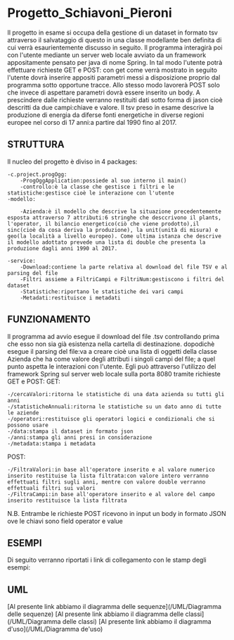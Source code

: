 # Progetto_Schiavoni_Pieroni
   
Il progetto in esame si occupa della gestione di un dataset in formato tsv attraverso il salvataggio di questo 
in una classe modellante ben definita di cui verrà esaurientemente discusso in seguito. Il programma interagirà poi con l'utente mediante un server web locale avviato da un framework appositamente pensato per java di nome Spring. In tal modo l'utente potrà effettuare richieste GET e POST: con get come verrà mostrato in seguito l'utente dovrà inserire appositi parametri messi a disposizione proprio dal programma sotto opportune tracce. Allo stesso modo lavorerà POST solo che invece di aspettare parametri dovrà 
essere inserito un body. A prescindere dalle richieste verranno restituiti dati sotto forma di jason cioè descritti da due campi:chiave e valore.
Il tsv preso in esame descrive la produzione di energia da diferse fonti energetiche in diverse regioni europee nel corso di 17 anni:a partire dal 1990 fino al 2017.


## STRUTTURA

Il nucleo del progetto è diviso in 4 packages:
	
	-c.project.progOgg:
		-ProgOggApplication:possiede al suo interno il main()
		-controllo:è la classe che gestisce i filtri e le statistiche:gestisce cioè le interazione con l'utente
	-modello:
		
		-Azienda:è il modello che descrive la situazione precedentemente esposta attraverso 7 attributi:6 stringhe che desccrivono il plants, l'operator, il bilancio energetico(ciò che viene prodotto),il sinc(cioè da cosa deriva la produzione), la unit(unità di misura) e geo(la località a livello europeo). Come ultima istanza che descrive il modello adottato prevede una lista di double che presenta la produzione dagli anni 1990 al 2017.
	
	-service:
		-Download:contiene la parte relativa al download del file TSV e al parsing del file 
		-Filtri assieme a FiltriCampi e FiltriNum:gestiscono i filtri del dataset
		-Statistiche:riportano le statistiche dei vari campi
		-Metadati:restituisce i metadati


## FUNZIONAMENTO

Il programma ad avvio esegue il download del file .tsv controllando prima che esso non sia già esistenza nella cartella di destinazione.
dopodichè esegue il parsing del file:va a creare cioè una lista di oggetti della classe Azienda che ha come valore degli attributi
i singoli campi del file; a quel punto aspetta le interazioni con l'utente. Egli può attraverso l'utilizzo del framework Spring sul 
server web locale sulla porta 8080 tramite richieste GET e POST:
GET:

	-/cercaValori:ritorna le statistiche di una data azienda su tutti gli anni
	-/statisticheAnnuali:ritorna le statistiche su un dato anno di tutte le aziende
	-/operatori:restituisce gli operatori logici e condizionali che si possono usare 
	-/data:stampa il dataset in formato json 
	-/anni:stampa gli anni presi in considerazione
	-/metadata:stampa i metadata 
POST:

	-/FiltraValori:in base all'operatore inserito e al valore numerico inserito restituise la lista filtrata:con valore intero verranno effettuati filtri sugli anni, mentre con valore double verranno effettuali filtri sui valori
	-/FiltraCampi:in base all'operatore inserito e al valore del campo inserito restituisce la lista filtrata

N.B. Entrambe le richieste POST ricevono in input un body in formato JSON ove le chiavi sono field operator e value


## ESEMPI
Di seguito verranno riportati i link di collegamento con le stamp degli esempi:

## UML

[Al presente link abbiamo il diagramma delle sequenze](/UML/Diagramma delle sequenze)
[Al presente link abbiamo il diagramma delle classi](/UML/Diagramma delle classi)
[Al presente link abbiamo il diagramma d'uso](/UML/Diagramma de'uso)

